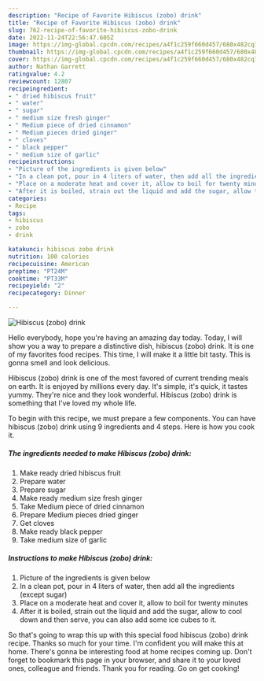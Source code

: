```yaml
---
description: "Recipe of Favorite Hibiscus (zobo) drink"
title: "Recipe of Favorite Hibiscus (zobo) drink"
slug: 762-recipe-of-favorite-hibiscus-zobo-drink
date: 2022-11-24T22:56:47.605Z
image: https://img-global.cpcdn.com/recipes/a4f1c259f660d457/680x482cq70/hibiscus-zobo-drink-recipe-main-photo.jpg
thumbnail: https://img-global.cpcdn.com/recipes/a4f1c259f660d457/680x482cq70/hibiscus-zobo-drink-recipe-main-photo.jpg
cover: https://img-global.cpcdn.com/recipes/a4f1c259f660d457/680x482cq70/hibiscus-zobo-drink-recipe-main-photo.jpg
author: Nathan Garrett
ratingvalue: 4.2
reviewcount: 12807
recipeingredient:
- " dried hibiscus fruit"
- " water"
- " sugar"
- " medium size fresh ginger"
- " Medium piece of dried cinnamon"
- " Medium pieces dried ginger"
- " cloves"
- " black pepper"
- " medium size of garlic"
recipeinstructions:
- "Picture of the ingredients is given below"
- "In a clean pot, pour in 4 liters of water, then add all the ingredients (except sugar)"
- "Place on a moderate heat and cover it, allow to boil for twenty minutes"
- "After it is boiled, strain out the liquid and add the sugar, allow to cool down and then serve, you can also add some ice cubes to it."
categories:
- Recipe
tags:
- hibiscus
- zobo
- drink

katakunci: hibiscus zobo drink 
nutrition: 100 calories
recipecuisine: American
preptime: "PT24M"
cooktime: "PT33M"
recipeyield: "2"
recipecategory: Dinner

---
```



![Hibiscus (zobo) drink](https://img-global.cpcdn.com/recipes/a4f1c259f660d457/680x482cq70/hibiscus-zobo-drink-recipe-main-photo.jpg)

Hello everybody, hope you're having an amazing day today. Today, I will show you a way to prepare a distinctive dish, hibiscus (zobo) drink. It is one of my favorites food recipes. This time, I will make it a little bit tasty. This is gonna smell and look delicious.



Hibiscus (zobo) drink is one of the most favored of current trending meals on earth. It is enjoyed by millions every day. It's simple, it's quick, it tastes yummy. They're nice and they look wonderful. Hibiscus (zobo) drink is something that I've loved my whole life.


To begin with this recipe, we must prepare a few components. You can have hibiscus (zobo) drink using 9 ingredients and 4 steps. Here is how you cook it.

<!--inarticleads1-->

##### The ingredients needed to make Hibiscus (zobo) drink:

1. Make ready  dried hibiscus fruit
1. Prepare  water
1. Prepare  sugar
1. Make ready  medium size fresh ginger
1. Take  Medium piece of dried cinnamon
1. Prepare  Medium pieces dried ginger
1. Get  cloves
1. Make ready  black pepper
1. Take  medium size of garlic




<!--inarticleads2-->

##### Instructions to make Hibiscus (zobo) drink:

1. Picture of the ingredients is given below
1. In a clean pot, pour in 4 liters of water, then add all the ingredients (except sugar)
1. Place on a moderate heat and cover it, allow to boil for twenty minutes
1. After it is boiled, strain out the liquid and add the sugar, allow to cool down and then serve, you can also add some ice cubes to it.




So that's going to wrap this up with this special food hibiscus (zobo) drink recipe. Thanks so much for your time. I'm confident you will make this at home. There's gonna be interesting food at home recipes coming up. Don't forget to bookmark this page in your browser, and share it to your loved ones, colleague and friends. Thank you for reading. Go on get cooking!

